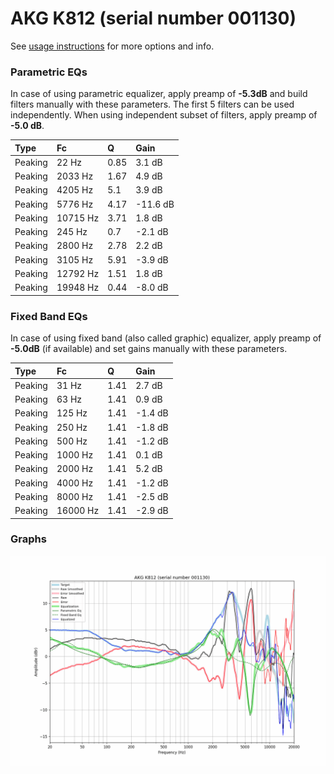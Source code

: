 # AKG K812 (serial number 001130)
See [usage instructions](https://github.com/jaakkopasanen/AutoEq#usage) for more options and info.

### Parametric EQs
In case of using parametric equalizer, apply preamp of **-5.3dB** and build filters manually
with these parameters. The first 5 filters can be used independently.
When using independent subset of filters, apply preamp of **-5.0 dB**.

| Type    | Fc       |    Q | Gain     |
|:--------|:---------|:-----|:---------|
| Peaking | 22 Hz    | 0.85 | 3.1 dB   |
| Peaking | 2033 Hz  | 1.67 | 4.9 dB   |
| Peaking | 4205 Hz  | 5.1  | 3.9 dB   |
| Peaking | 5776 Hz  | 4.17 | -11.6 dB |
| Peaking | 10715 Hz | 3.71 | 1.8 dB   |
| Peaking | 245 Hz   | 0.7  | -2.1 dB  |
| Peaking | 2800 Hz  | 2.78 | 2.2 dB   |
| Peaking | 3105 Hz  | 5.91 | -3.9 dB  |
| Peaking | 12792 Hz | 1.51 | 1.8 dB   |
| Peaking | 19948 Hz | 0.44 | -8.0 dB  |

### Fixed Band EQs
In case of using fixed band (also called graphic) equalizer, apply preamp of **-5.0dB**
(if available) and set gains manually with these parameters.

| Type    | Fc       |    Q | Gain    |
|:--------|:---------|:-----|:--------|
| Peaking | 31 Hz    | 1.41 | 2.7 dB  |
| Peaking | 63 Hz    | 1.41 | 0.9 dB  |
| Peaking | 125 Hz   | 1.41 | -1.4 dB |
| Peaking | 250 Hz   | 1.41 | -1.8 dB |
| Peaking | 500 Hz   | 1.41 | -1.2 dB |
| Peaking | 1000 Hz  | 1.41 | 0.1 dB  |
| Peaking | 2000 Hz  | 1.41 | 5.2 dB  |
| Peaking | 4000 Hz  | 1.41 | -1.2 dB |
| Peaking | 8000 Hz  | 1.41 | -2.5 dB |
| Peaking | 16000 Hz | 1.41 | -2.9 dB |

### Graphs
![](./AKG%20K812%20(serial%20number%20001130).png)